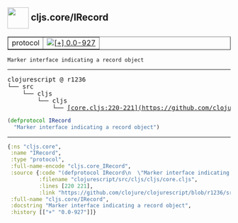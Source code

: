 ## <img width="48px" valign="middle" src="http://i.imgur.com/Hi20huC.png"> cljs.core/IRecord

 <table border="1">
<tr>
<td>protocol</td>
<td><a href="https://github.com/cljsinfo/api-refs/tree/0.0-927"><img valign="middle" alt="[+] 0.0-927" src="https://img.shields.io/badge/+-0.0--927-lightgrey.svg"></a> </td>
</tr>
</table>

 <samp>
</samp>

```
Marker interface indicating a record object
```

---

 <pre>
clojurescript @ r1236
└── src
    └── cljs
        └── cljs
            └── <ins>[core.cljs:220-221](https://github.com/clojure/clojurescript/blob/r1236/src/cljs/cljs/core.cljs#L220-L221)</ins>
</pre>

```clj
(defprotocol IRecord
  "Marker interface indicating a record object")
```


---

```clj
{:ns "cljs.core",
 :name "IRecord",
 :type "protocol",
 :full-name-encode "cljs.core_IRecord",
 :source {:code "(defprotocol IRecord\n  \"Marker interface indicating a record object\")",
          :filename "clojurescript/src/cljs/cljs/core.cljs",
          :lines [220 221],
          :link "https://github.com/clojure/clojurescript/blob/r1236/src/cljs/cljs/core.cljs#L220-L221"},
 :full-name "cljs.core/IRecord",
 :docstring "Marker interface indicating a record object",
 :history [["+" "0.0-927"]]}

```
